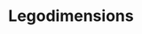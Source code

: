 ---
title: Legodimensions
crosslinks:
- IAmA
- www
- lego
- unexpectedfactorial
- wholesomememes
- VitaTV
- Fallout
- modnews
---